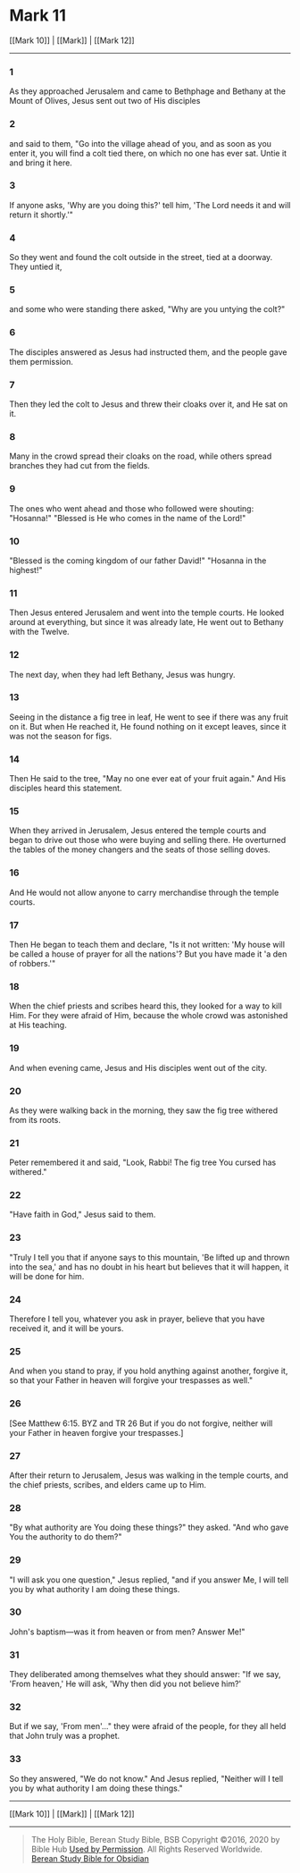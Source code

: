 # Mark 11

[[Mark 10]] | [[Mark]] | [[Mark 12]]

---

### 1
As they approached Jerusalem and came to Bethphage and Bethany at the Mount of Olives, Jesus sent out two of His disciples

### 2
and said to them, "Go into the village ahead of you, and as soon as you enter it, you will find a colt tied there, on which no one has ever sat. Untie it and bring it here.

### 3
If anyone asks, 'Why are you doing this?' tell him, 'The Lord needs it and will return it shortly.'"

### 4
So they went and found the colt outside in the street, tied at a doorway. They untied it,

### 5
and some who were standing there asked, "Why are you untying the colt?"

### 6
The disciples answered as Jesus had instructed them, and the people gave them permission.

### 7
Then they led the colt to Jesus and threw their cloaks over it, and He sat on it.

### 8
Many in the crowd spread their cloaks on the road, while others spread branches they had cut from the fields.

### 9
The ones who went ahead and those who followed were shouting: "Hosanna!" "Blessed is He who comes in the name of the Lord!"

### 10
"Blessed is the coming kingdom of our father David!" "Hosanna in the highest!"

### 11
Then Jesus entered Jerusalem and went into the temple courts. He looked around at everything, but since it was already late, He went out to Bethany with the Twelve.

### 12
The next day, when they had left Bethany, Jesus was hungry.

### 13
Seeing in the distance a fig tree in leaf, He went to see if there was any fruit on it. But when He reached it, He found nothing on it except leaves, since it was not the season for figs.

### 14
Then He said to the tree, "May no one ever eat of your fruit again." And His disciples heard this statement.

### 15
When they arrived in Jerusalem, Jesus entered the temple courts and began to drive out those who were buying and selling there. He overturned the tables of the money changers and the seats of those selling doves.

### 16
And He would not allow anyone to carry merchandise through the temple courts.

### 17
Then He began to teach them and declare, "Is it not written: 'My house will be called a house of prayer for all the nations'? But you have made it 'a den of robbers.'"

### 18
When the chief priests and scribes heard this, they looked for a way to kill Him. For they were afraid of Him, because the whole crowd was astonished at His teaching.

### 19
And when evening came, Jesus and His disciples went out of the city.

### 20
As they were walking back in the morning, they saw the fig tree withered from its roots.

### 21
Peter remembered it and said, "Look, Rabbi! The fig tree You cursed has withered."

### 22
"Have faith in God," Jesus said to them.

### 23
"Truly I tell you that if anyone says to this mountain, 'Be lifted up and thrown into the sea,' and has no doubt in his heart but believes that it will happen, it will be done for him.

### 24
Therefore I tell you, whatever you ask in prayer, believe that you have received it, and it will be yours.

### 25
And when you stand to pray, if you hold anything against another, forgive it, so that your Father in heaven will forgive your trespasses as well."

### 26
<span class="bsb_footnote">[See Matthew 6:15. BYZ and TR 26 But if you do not forgive, neither will your Father in heaven forgive your trespasses.]</span>

### 27
After their return to Jerusalem, Jesus was walking in the temple courts, and the chief priests, scribes, and elders came up to Him.

### 28
"By what authority are You doing these things?" they asked. "And who gave You the authority to do them?"

### 29
"I will ask you one question," Jesus replied, "and if you answer Me, I will tell you by what authority I am doing these things.

### 30
John's baptism—was it from heaven or from men? Answer Me!"

### 31
They deliberated among themselves what they should answer: "If we say, 'From heaven,' He will ask, 'Why then did you not believe him?'

### 32
But if we say, 'From men'..." they were afraid of the people, for they all held that John truly was a prophet.

### 33
So they answered, "We do not know." And Jesus replied, "Neither will I tell you by what authority I am doing these things."

---

[[Mark 10]] | [[Mark]] | [[Mark 12]]

---

> The Holy Bible, Berean Study Bible, BSB
> Copyright &copy;2016, 2020 by Bible Hub
> [Used by Permission](https://berean.bible/terms.htm). All Rights Reserved Worldwide.
> [Berean Study Bible for Obsidian](https://github.com/gapmiss/berean-study-bible-for-obsidian)</small>

